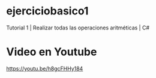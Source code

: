 # ejerciciobasico1
Tutorial 1 | Realizar todas las operaciones aritméticas | C#

# Video en Youtube
https://youtu.be/h8gcFHHy184

